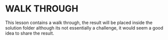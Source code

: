 WALK THROUGH
============

  
This lesson contains a walk through, the result will be placed inside the  
solution folder although its not essentially a challenge, it would seem a good  
idea to share the result.
